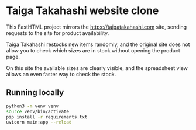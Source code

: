 # Taiga Takahashi website clone

This FastHTML project mirrors the https://taigatakahashi.com site, sending requests to the site for product availability. 

Taiga Takahashi restocks new items randomly, and the original site does not allow you to check which sizes are in stock without opening the product page. 

On this site the available sizes are clearly visible, and the spreadsheet view allows an even faster way to check the stock.

## Running locally

```bash
python3 -m venv venv
source venv/bin/activate
pip install -r requirements.txt
uvicorn main:app --reload
```
